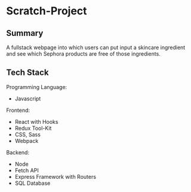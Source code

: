 # Scratch-Project

## Summary
A fullstack webpage into which users can put input a skincare ingredient and see which Sephora products 
are free of those ingredients.


## Tech Stack
Programming Language:
- Javascript

Frontend: 
- React with Hooks
- Redux Tool-Kit
- CSS, Sass
- Webpack 

Backend: 
- Node
- Fetch API
- Express Framework with Routers
- SQL Database
